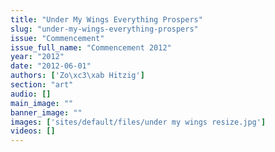 ```yaml
---
title: "Under My Wings Everything Prospers"
slug: "under-my-wings-everything-prospers"
issue: "Commencement"
issue_full_name: "Commencement 2012"
year: "2012"
date: "2012-06-01"
authors: ['Zo\xc3\xab Hitzig']
section: "art"
audio: []
main_image: ""
banner_image: ""
images: ['sites/default/files/under my wings resize.jpg']
videos: []
---
```

